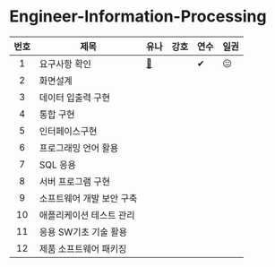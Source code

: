 # Engineer-Information-Processing
|번호|제목|유나|강호|연수|일권|
|:---:|---|---|---|---|---|
|1|요구사항 확인|[🤢](https://github.com/Gongbuhajava/Engineer-Information-Processing/blob/main/Yuna/1%EC%9E%A5%20%EC%9A%94%EA%B5%AC%EC%82%AC%ED%95%AD%20%ED%99%95%EC%9D%B8.md)||✔|😐|
|2|화면설계|||||
|3|데이터 입출력 구현|||||
|4|통합 구현|||||
|5|인터페이스구현|||||
|6|프로그래밍 언어 활용|||||
|7|SQL 응용|||||
|8|서버 프로그램 구현|||||
|9|소프트웨어 개발 보안 구축|||||
|10|애플리케이션 테스트 관리|||||
|11|응용 SW기초 기술 활용|||||
|12|제품 소프트웨어 패키징||||| 
